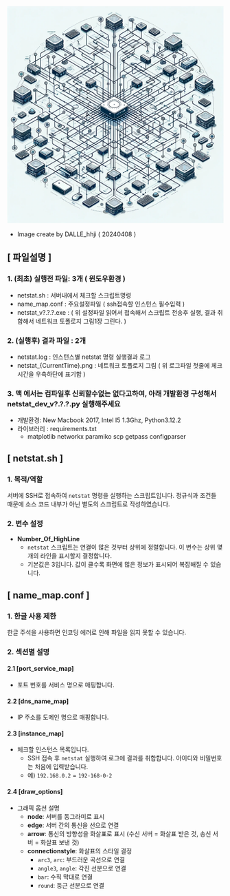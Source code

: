 ![Network Topology](sample/DALLE_hhji_20240408_Create_a_detailed_illustration_of_a_fully_connected.webp)
- Image create by DALLE_hhji ( 20240408 )

##
## [ 파일설명 ]
### 1. (최초) 실행전 파일: 3개 ( 윈도우환경 )
  - netstat.sh : 서버내에서 체크할 스크립트명령
  - name_map.conf : 주요설정파일 ( ssh접속할 인스턴스 필수입력 )
  - netstat_v?.?.?.exe : ( 위 설정파일 읽어서 접속해서 스크립트 전송후 실행, 결과 취합해서 네트워크 토폴로지 그림1장 그린다. )

### 2. (실행후) 결과 파일 : 2개
  - netstat.log : 인스턴스별 netstat 명령 실행결과 로그
  - netstat_{CurrentTime}.png : 네트워크 토폴로지 그림 ( 위 로그파일 첫줄에 체크시간을 우측하단에 표기함 )

### 3. 맥 에서는 컴파일후 신뢰할수없는 없다고하여, 아래 개발환경 구성해서 netstat_dev_v?.?.?.py 실행해주세요
  - 개발환경: New Macbook 2017, Intel I5 1.3Ghz, Python3.12.2
  - 라이브러리 : requirements.txt
    - matplotlib networkx paramiko scp getpass configparser

##
## [ netstat.sh ]

### 1. 목적/역할
서버에 SSH로 접속하여 `netstat` 명령을 실행하는 스크립트입니다. 정규식과 조건들 때문에 소스 코드 내부가 아닌 별도의 스크립트로 작성하였습니다.

### 2. 변수 설정
- **Number_Of_HighLine**
  - `netstat` 스크립트는 연결이 많은 것부터 상위에 정렬합니다. 이 변수는 상위 몇 개의 라인을 표시할지 결정합니다.
  - 기본값은 3입니다. 값이 클수록 화면에 많은 정보가 표시되어 복잡해질 수 있습니다.

##
## [ name_map.conf ]

### 1. 한글 사용 제한
한글 주석을 사용하면 인코딩 에러로 인해 파일을 읽지 못할 수 있습니다.

### 2. 섹션별 설명
#### 2.1 [port_service_map]
- 포트 번호를 서비스 명으로 매핑합니다.

#### 2.2 [dns_name_map]
- IP 주소를 도메인 명으로 매핑합니다.

#### 2.3 [instance_map]
- 체크할 인스턴스 목록입니다. 
  - SSH 접속 후 `netstat` 실행하여 로그에 결과를 취합합니다. 아이디와 비밀번호는 처음에 입력받습니다.
  - 예) `192.168.0.2` = `192-168-0-2`

#### 2.4 [draw_options]
- 그래픽 옵션 설명
  - **node**: 서버를 동그라미로 표시
  - **edge**: 서버 간의 통신을 선으로 연결
  - **arrow**: 통신의 방향성을 화살표로 표시 (수신 서버 = 화살표 받은 것, 송신 서버 = 화살표 보낸 것)
  - **connectionstyle**: 화살표의 스타일 결정
    - `arc3`, `arc`: 부드러운 곡선으로 연결
    - `angle3`, `angle`: 각진 선분으로 연결
    - `bar`: 수직 막대로 연결
    - `round`: 둥근 선분으로 연결
